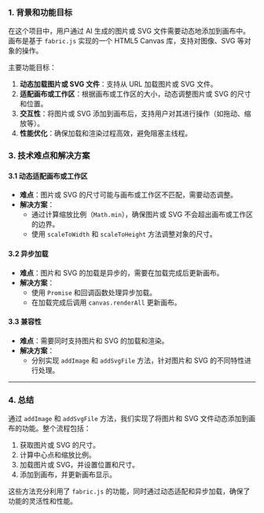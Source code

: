 

### **1. 背景和功能目标**
在这个项目中，用户通过 AI 生成的图片或 SVG 文件需要动态地添加到画布中。画布是基于 `fabric.js` 实现的一个 HTML5 Canvas 库，支持对图像、SVG 等对象的操作。

主要功能目标：
1. **动态加载图片或 SVG 文件**：支持从 URL 加载图片或 SVG 文件。
2. **适配画布或工作区**：根据画布或工作区的大小，动态调整图片或 SVG 的尺寸和位置。
3. **交互性**：将图片或 SVG 添加到画布后，支持用户对其进行操作（如拖动、缩放等）。
4. **性能优化**：确保加载和渲染过程高效，避免阻塞主线程。


 
### **3. 技术难点和解决方案**
#### **3.1 动态适配画布或工作区**
- **难点**：图片或 SVG 的尺寸可能与画布或工作区不匹配，需要动态调整。
- **解决方案**：
  - 通过计算缩放比例（`Math.min`），确保图片或 SVG 不会超出画布或工作区的边界。
  - 使用 `scaleToWidth` 和 `scaleToHeight` 方法调整对象的尺寸。

#### **3.2 异步加载**
- **难点**：图片和 SVG 的加载是异步的，需要在加载完成后更新画布。
- **解决方案**：
  - 使用 `Promise` 和回调函数处理异步加载。
  - 在加载完成后调用 `canvas.renderAll` 更新画布。

#### **3.3 兼容性**
- **难点**：需要同时支持图片和 SVG 的加载和渲染。
- **解决方案**：
  - 分别实现 `addImage` 和 `addSvgFile` 方法，针对图片和 SVG 的不同特性进行处理。

---

### **4. 总结**
通过 `addImage` 和 `addSvgFile` 方法，我们实现了将图片和 SVG 文件动态添加到画布的功能。整个流程包括：
1. 获取图片或 SVG 的尺寸。
2. 计算中心点和缩放比例。
3. 加载图片或 SVG，并设置位置和尺寸。
4. 添加到画布，并更新画布显示。

这些方法充分利用了 `fabric.js` 的功能，同时通过动态适配和异步加载，确保了功能的灵活性和性能。
